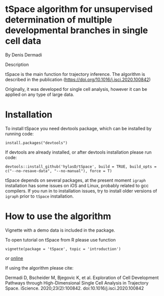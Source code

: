 # tSpace algorithm for unsupervised determination of multiple developmental branches in single cell data
By Denis Dermadi

Description

tSpace is the main function for trajectory inference. The algorithm is described in the publication (https://doi.org/10.1016/j.isci.2020.100842) 

Originally, it was developed for single cell analysis, however it can be applied on any type of large data.

# Installation

To install tSpace you need devtools package, which can be installed by running code:

`install.packages("devtools")`

If devtools are already installed, or after devtools installation please run code:

`devtools::install_github('hylasD/tSpace', build = TRUE, build_opts = c("--no-resave-data", "--no-manual"), force = T)`

tSpace depends on several packages, at the present moment `igraph` installation has some issues on iOS and Linux, probably related to gcc compilers. If you run in to installation issues, try to install older versions of `igraph` prior to `tSpace` installation.


# How to use the algorithm

Vignette with a demo data is included in the package.

To open tutorial on tSpace from R please use function 

`vignette(package = 'tSpace', topic = 'introduction')`

or [online](http://denisdermadi.com/tspacealgorithm)

If using the algorithm please cite:

Dermadi D, Bscheider M, Bjegovic K, et al. Exploration of Cell Development Pathways through High-Dimensional Single Cell Analysis in Trajectory Space. iScience. 2020;23(2):100842. doi:10.1016/j.isci.2020.100842
